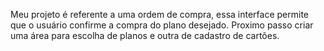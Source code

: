 Meu projeto é referente a uma ordem de compra, essa interface permite que o usuário confirme a compra do plano desejado.
Proximo passo criar uma área para escolha de planos e outra de cadastro de cartões.
